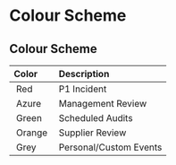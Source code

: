 # Colour Scheme

## Colour Scheme

| Color 																							| Description 			|
| :------------------------------------------------------------------------------------------------ | :-------------------- |
| <!-- <span style="background-color:#fd5d93; color:white"> -->&nbsp;Red&nbsp;		<!--</span>-->	| P1 Incident 			|
| <!-- <span style="background-color:#1d8cf8; color:white"> -->&nbsp;Azure&nbsp;	<!--</span>-->	| Management Review 	|
| <!-- <span style="background-color:#00bf9a; color:white"> -->&nbsp;Green&nbsp;	<!--</span>-->	| Scheduled Audits		|
| <!-- <span style="background-color:#ff8d72; color:white"> -->&nbsp;Orange&nbsp;	<!--</span>-->	| Supplier Review		|
| <!-- <span style="background-color:#344675; color:white"> -->&nbsp;Grey&nbsp;		<!--</span>-->	| Personal/Custom Events|